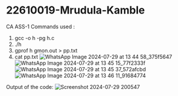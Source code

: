 # 22610019-Mrudula-Kamble
CA ASS-1
Commands used :
1.  gcc -o h -pg h.c
2.  ./h
3.  gprof h gmon.out > pp.txt
4.  cat pp.txt
![WhatsApp Image 2024-07-29 at 13 44 58_375f5647](https://github.com/user-attachments/assets/382a8257-3413-49f6-8ec6-ae5122818924)
![WhatsApp Image 2024-07-29 at 13 45 15_77f2333f](https://github.com/user-attachments/assets/780ce2c6-f1ed-4814-8f57-33378d9edfcb)
![WhatsApp Image 2024-07-29 at 13 45 37_572afcbd](https://github.com/user-attachments/assets/59cec44b-7eb0-447f-b0d9-5d1981ada6b4)
![WhatsApp Image 2024-07-29 at 13 46 11_91684774](https://github.com/user-attachments/assets/ee3c78d0-b7c9-49b7-84fe-9527aa4953c1)



Output of the code: 
![Screenshot 2024-07-29 200547](https://github.com/user-attachments/assets/a9b86a8a-9bbc-4010-a381-6ac0108ecf30)
